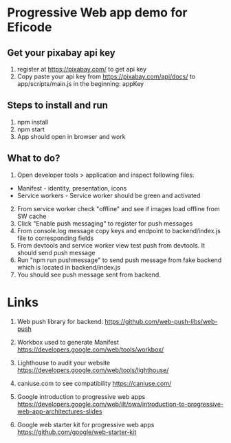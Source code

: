 # Progressive Web app demo for Eficode

## Get your pixabay api key

1. register at https://pixabay.com/ to get api key
2. Copy paste your api key from https://pixabay.com/api/docs/ to app/scripts/main.js in the beginning: appKey

## Steps to install and run

1. npm install
2. npm start
3. App should open in browser and work

## What to do?

1. Open developer tools > application and inspect following files:

* Manifest - identity, presentation, icons
* Service workers - Service worker should be green and activated

2. From service worker check "offline" and see if images load offline from SW cache
3. Click "Enable push messaging" to register for push messages
4. From console.log message copy keys and endpoint to backend/index.js file to corresponding fields
5. From devtools and service worker view test push from devtools. It should send push message
6. Run "npm run pushmessage" to send push message from fake backend which is located in backend/index.js
7. You should see push message sent from backend.

# Links

1. Web push library for backend:
https://github.com/web-push-libs/web-push

2. Workbox used to generate Manifest
https://developers.google.com/web/tools/workbox/

3. Lighthouse to audit your website
https://developers.google.com/web/tools/lighthouse/

4. caniuse.com to see compatibility
https://caniuse.com/

5. Google introduction to progressive web apps
https://developers.google.com/web/ilt/pwa/introduction-to-progressive-web-app-architectures-slides

6. Google web starter kit for progressive web apps
https://github.com/google/web-starter-kit
